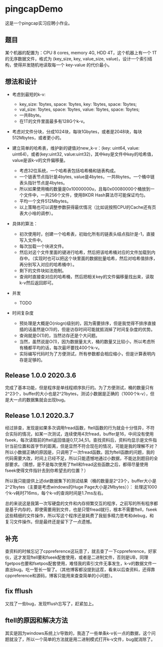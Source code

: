 # pingcapDemo

这是一个pingcap实习应聘小作业。
## 题目

某个机器的配置为：CPU 8 cores, memory 4G, HDD 4T，这个机器上有一个 1T 的无序数据文件，格式为 (key_size, key, value_size, value)，设计一个索引结构，使得并发随机地读取每一个 key-value 的代价最小。

## 想法和设计

- 考虑到最短的k-v: 
  - key_size: 1bytes, space: 1bytes, key: 1bytes, space: 1bytes;
  - val_size: 1bytes, space: 1bytes, value: 1bytes, space: 1bytes;
  - 一共8byte。
  - 在1T的文件里面最多有128G个k-v。

- 考虑对文件分块，分成1024块，每块1Gbytes，或者是2048块，每块512Mbytes，或者更小的。

- 建立简单的哈希表，维护新的键值对new_k-v：(key: uint64, value: uint64)，或者(key:uint32, value:uint32)，其中key是文件中key的哈希值，value是该k-v的文件偏移量。
  - 考虑32位系统，一个哈希表包括哈希桶和链表构成。
  - 一个链表节点指针是4bytes, value是4bytes，一共8bytes。一个桶中链表头指针节点是4bytes。
  - 所以如果使用桶的数量是0x10000000u，且每0x00080000个桶放到一个文件中，一共256个文件，使用BKDR Hash算法尽可能保证均匀。
  - 平均一个文件512Mbytes。
  - 以上策略也可以调整参数获得最优情况（比如说按照CPU的Cache还有页表大小啥的调参）。

- 具体的算法：
  - 初次使用时，创建一个哈希表，初始化所有的链表头结点指针是-1，直接写入文件中。 
  - 每次加载一个块进文件。
  - 然后对这个文件里面的键进行哈希，然后把该哈希桶对应的文件加载到内存中。（实现时也可以把这个块里面的数据批量哈希，然后对哈希值排序，再分别写入对应的哈希桶中）。
  - 剩下的文件块如法炮制。
  - 查询时直接查对应的哈希桶，然后把相关key的文件偏移量找出来，读取k-v然后返回即可。

- 并发
  - TODO

- 时间复杂度
  - 预处理是大概是O(nlogn)级别的，因为需要排序，但是我觉得不排序直接插的话虽然是O(1)的，但是访存时间可能就抵消掉了时间复杂度的优势。
  - 查询就是O(1)的，当然访存还是个大问题。
  - 当然，虽然说是O(1)，因为数据量太大，桶的数量又比较小，所以考虑所有桶都平均的话，每次最坏要找400个k-v。
  - 实际编写代码时为了方便测试，所有参数都会相应缩小，但是计算表明内存是足够的。

## Release 1.0.0 2020.3.6

完成了基本功能，但是程序是单线程顺序执行的。为了方便测试，桶的数量只有2^23个，buffer的大小也是2^21bytes，测试小数据是正确的（1000个k-v），但是大一点的数据集就会出现bug。

## Release 1.0.1 2020.3.7

经过排查，发现是如果多次调用fread函数，ftell函数的行为就会十分怪异，不符合实际的情况，如某一次测试，连续使用4次fread，buffer是16，中间没有使用fseek，每次读取前的ftell返回值是0,17,34,51。查找资料后，资料均显示是文件指针当前位置和首字节的距离，但是显然不符合现在的情况，可能是我的理解不对？所以小数据正确的原因是，只调用了一次fread函数。因为ftell函数的问题，我的代码需要大改，时间上已经不足，所以只能遗憾地通过小数据，不能达到题目的全部要求。（猜想，是不是每次使用了ftell和fread这些函数之后，都得尽量使用fseek使得文件指针去到你希望去的位置？）

所以我只能提供上述dat数据集下的测试结果（桶的数量是2^23个，buffer大小是2^21bytes（主要是考虑windows的Huge Page大小是2Mbytes））：
处理这1000个k-v耗时716ms，每个k-v的查询时间是1.7ms左右。

总的来说这是我第一次写硬盘的文件和内存频繁交互的程序，之前写的所有程序都是基于内存的，即使需要用到文件，也是只管fread就行，根本不需要ftell，fseek这些精细的文件操作，所以写这个程序还是耗费了我挺多精力思考和debug，和复习文件操作。但是最终还是留下了一点遗憾。

## 补充

查资料的时候忘记了cppreference这玩意了，就去查了一下cppreference，好家伙，这才发现ftell要和fseek配套使用，或者是二进制文件，否则是UB，同理fgetpos也要和fsetpos配套使用，难怪我的索引文件无事发生，k-v的数据文件一直出bug。吃一堑长一智了。（其他博客都没提到这茬，看来以后查资料，还得靠cppreference和源码，博客只能用来查查简单的小问题）。

## fix fflush

又找了一些bug，发现fflush忘写了，赶紧加上。

## ftell的原因和解决方法

其实是因为windows系统上\r导致的，我造了一些单条k-v长一点的数据，这个问题就没了，所以一个简单的方法就是用二进制模式打开k-v文件，bug就消除了。
